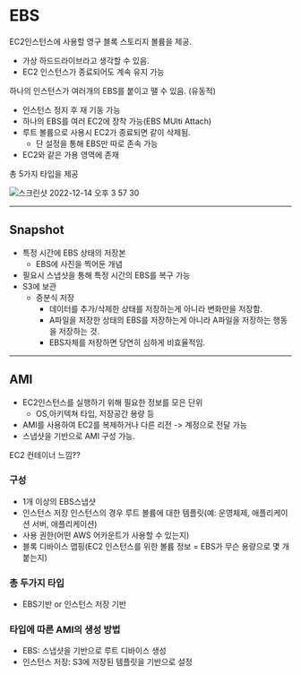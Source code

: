 # EBS

EC2인스턴스에 사용할 영구 블록 스토리지 볼륨을 제공.

- 가상 하드드라이브라고 생각할 수 있음.
- EC2 인스턴스가 종료되어도 계속 유지 가능

하나의 인스턴스가 여러개의 EBS를 붙이고 땔 수 있음. (유동적)

- 인스턴스 정지 후 재 기동 가능
- 하나의 EBS를 여러 EC2에 장착 가능(EBS MUlti Attach)
- 루트 볼륨으로 사용시 EC2가 종료되면 같이 삭제됨.
  - 단 설정을 통해 EBS만 따로 존속 가능
- EC2와 같은 가용 영역에 존재

총 5가지 타입을 제공

![스크린샷 2022-12-14 오후 3 57 30](https://user-images.githubusercontent.com/71562311/208005545-3dd9f4eb-cdea-4b72-b075-03c775e1ed6a.png)

---

## Snapshot

- 특정 시간에 EBS 상태의 저장본
  - EBS에 사진을 찍어둔 개념
- 필요시 스냅샷을 통해 특정 시간의 EBS를 복구 가능
- S3에 보관
  - 증분식 저장
    - 데이터를 추가/삭제한 상태를 저장하는게 아니라 변화만을 저장함.
    - A파일을 저장한 상태의 EBS를 저장하는게 아니라 A파일을 저장하는 행동을 저장하는 것.
    - EBS자체를 저장하면 당연히 심하게 비효율적임.

---

## AMI

- EC2인스턴스를 실행하기 위해 필요한 정보를 모은 단위
  - OS,아키텍쳐 타입, 저장공간 용량 등
- AMI를 사용하여 EC2를 복제하거나 다른 리전 -> 계정으로 전달 가능
- 스냅샷을 기반으로 AMI 구성 가능.

EC2 컨테이너 느낌??

### 구성

- 1개 이상의 EBS스냅샷
- 인스턴스 저장 인스턴스의 경우 루트 볼륨에 대한 템플릿(예: 운영체제, 애플리케이션 서버, 애플리케이션)
- 사용 권한(어떤 AWS 어카운트가 사용할 수 있는지)
- 블록 디바이스 맵핑(EC2 인스턴스를 위한 볼륨 정보 = EBS가 무슨 용량으로 몇 개 붙는지)

### 총 두가지 타입

- EBS기반 or 인스턴스 저장 기반

### 타입에 따른 AMI의 생성 방법

- EBS: 스냅샷을 기반으로 루트 디바이스 생성
- 인스턴스 저장: S3에 저장된 템플릿을 기반으로 설정
